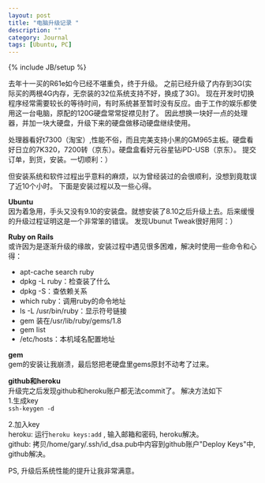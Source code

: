 ```yaml
---
layout: post
title: "电脑升级记录 "
description: ""
category: Journal
tags: [Ubuntu, PC]
---
```

{% include JB/setup %}

去年十一买的R61e如今已经不堪重负，终于升级。 
之前已经升级了内存到3G(实际买的两根4G内存，无奈装的32位系统支持不好，换成了3G)。 
现在开发时切换程序经常需要较长的等待时间，有时系统甚至暂时没有反应。由于工作的娱乐都使用这一台电脑，原配的120G硬盘常常捉襟见肘了。 
因此想换一块好一点的处理器，并加一块大硬盘，升级下来的硬盘做移动硬盘继续使用。 

处理器看好t7300（淘宝）,性能不俗，而且完美支持小黑的GM965主板。硬盘看好日立的7K320，7200转（京东）。硬盘盒看好元谷星钻iPD-USB（京东）。 
提交订单，到货，安装。一切顺利：） 

但安装系统和软件过程出乎意料的麻烦，以为曾经装过的会很顺利，没想到竟耽误了近10个小时。 
下面是安装过程以及一些心得。 

**Ubuntu**<br>
因为着急用，手头又没有9.10的安装盘。就想安装了8.10之后升级上去。后来缓慢的升级过程证明这是一个非常笨的错误。 
发现Ubunut Tweak很好用阿：） 

**Ruby on Rails**<br>
或许因为是逐渐升级的缘故，安装过程中遇见很多困难，解决时使用一些命令和心得： 

- apt-cache search ruby
- dpkg -L ruby：检查装了什么
- dpkg -S：查依赖关系
- which ruby：调用ruby的命令地址
- ls -L /usr/bin/ruby：显示符号链接
- gem 装在/usr/lib/ruby/gems/1.8
- gem list 
- /etc/hosts：本机域名配置地址

**gem**<br>
gem的安装让我崩溃，最后怒把老硬盘里gems原封不动考了过来。 


**github和heroku**<br>
升级完之后发现github和heroku账户都无法commit了。 
解决方法如下<br>
1.生成key <br>
`ssh-keygen -d `

2.加入key <br>
heroku: 运行`heroku keys:add` , 输入邮箱和密码, heroku解决。 <br>
github: 拷贝/home/gary/.ssh/id_dsa.pub中内容到github账户"Deploy Keys"中, github解决。 


PS, 升级后系统性能的提升让我非常满意。 